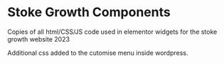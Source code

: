 # Stoke Growth Components 


Copies of all html/CSS/JS code used in elementor widgets for the stoke growth website 2023


Additional css added to the cutomise menu inside wordpress. 
